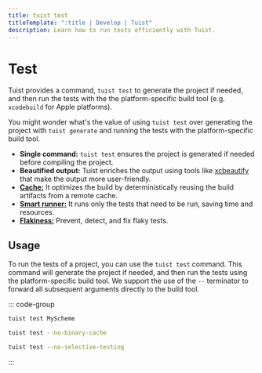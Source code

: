 ```yaml
---
title: tuist test
titleTemplate: ":title | Develop | Tuist"
description: Learn how to run tests efficiently with Tuist.
---
```


# Test

Tuist provides a command, `tuist test` to generate the project if needed, and then run the tests with the the platform-specific build tool (e.g. `xcodebuild` for Apple platforms).

You might wonder what's the value of using `tuist test` over generating the project with `tuist generate` and running the tests with the platform-specific build tool.

- **Single command:** `tuist test` ensures the project is generated if needed before compiling the project.
- **Beautified output:** Tuist enriches the output using tools like [xcbeautify](https://github.com/cpisciotta/xcbeautify) that make the output more user-friendly.
- [**Cache:**](/guides/develop/build/cache) It optimizes the build by deterministically reusing the build artifacts from a remote cache.
- [**Smart runner:**](/guides/develop/test/smart-runner) It runs only the tests that need to be run, saving time and resources.
- [**Flakiness:**](/guides/develop/test/flakiness) Prevent, detect, and fix flaky tests.

## Usage

To run the tests of a project, you can use the `tuist test` command. This command will generate the project if needed, and then run the tests using the platform-specific build tool. We support the use of the `--` terminator to forward all subsequent arguments directly to the build tool.

::: code-group
```bash [Running scheme tests]
tuist test MyScheme
```
```bash [Running all tests without binary cache]
tuist test --no-binary-cache
```

```bash [Running all tests without selective testing]
tuist test --no-selective-testing
```
:::
